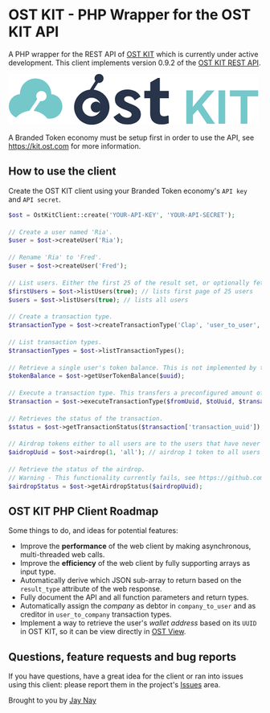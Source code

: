 # OST KIT - PHP Wrapper for the OST KIT API

A PHP wrapper for the REST API of [OST KIT](https://kit.ost.com) which is currently under active development. This client implements version 0.9.2 of the [OST KIT REST API](https://dev.ost.com).

![Screenshot](ostkit.png)

A Branded Token economy must be setup first in order to use the API, see https://kit.ost.com for more information.

## How to use the client

Create the OST KIT client using your Branded Token economy's `API key` and `API secret`.
```php
$ost = OstKitClient::create('YOUR-API-KEY', 'YOUR-API-SECRET');

// Create a user named 'Ria'.
$user = $ost->createUser('Ria');

// Rename 'Ria' to 'Fred'.
$user = $ost->createUser('Fred');

// List users. Either the first 25 of the result set, or optionally fetch all users by recursively consuming all result set pages.
$firstUsers = $ost->listUsers(true); // lists first page of 25 users
$users = $ost->listUsers(true); // lists all users

// Create a transaction type.
$transactionType = $ost->createTransactionType('Clap', 'user_to_user', 1);

// List transaction types.
$transactionTypes = $ost->listTransactionTypes();

// Retrieve a single user's token balance. This is not implemented by the OST KIT API, but is done by looping over all users until a match is found.
$tokenBalance = $ost->getUserTokenBalance($uuid);

// Execute a transaction type. This transfers a preconfigured amount of Branded Tokens from a user or company to another user or company.
$transaction = $ost->executeTransactionType($fromUuid, $toUuid, $transactionKind);

// Retrieves the status of the transaction.
$status = $ost->getTransactionStatus($transaction['transaction_uuid']);

// Airdrop tokens either to all users are to the users that have never received tokens via an airdrop before.
$aidropUuid = $ost->airdrop(1, 'all'); // airdrop 1 token to all users

// Retrieve the status of the airdrop. 
// Warning - This functionality currently fails, see https://github.com/realJayNay/ost-kit-php-client/issues/1.
$airdropStatus = $ost->getAirdropStatus($airdropUuid);
```

## OST KIT PHP Client Roadmap

Some things to do, and ideas for potential features:

* Improve the **performance** of the web client by making asynchronous, multi-threaded web calls.
* Improve the **efficiency** of the web client by fully supporting arrays as input type.
* Automatically derive which JSON sub-array to return based on the `result_type` attribute of the web response.
* Fully document the API and all function parameters and return types.
* Automatically assign the _company_ as debtor in `company_to_user` and as creditor in `user_to_company` transaction types.
* Implement a way to retrieve the user's _wallet address_ based on its `UUID` in OST KIT, so it can be view directly in [OST View](https://view.ost.com).

## Questions, feature requests and bug reports
If you have questions, have a great idea for the client or ran into issues using this client: please report them in the project's [Issues](https://github.com/realJayNay/ost-kit-php-client/issues) area.  

Brought to you by [Jay Nay](https://github.com/realJayNay)






